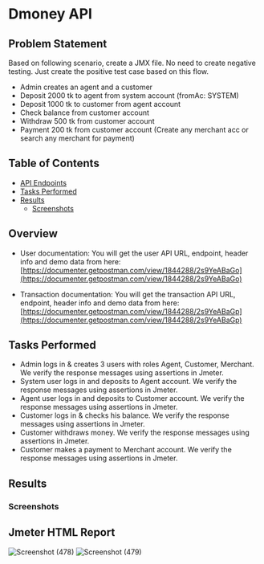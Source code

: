 # Dmoney API

## Problem Statement

Based on following scenario, create a JMX file. No need to create negative testing. Just create the positive test case based on this flow.
- Admin creates an agent and a customer
- Deposit 2000 tk to agent from system account (fromAc: SYSTEM)
- Deposit 1000 tk to customer from agent account
- Check balance from customer account
- Withdraw 500 tk from customer account
- Payment 200 tk from customer account (Create any merchant acc or search any merchant for payment)


## Table of Contents

- [API Endpoints](#overview)
- [Tasks Performed](#tasks_Performed)
- [Results](#results)
  - [Screenshots](#screenshots)
  

## Overview
- User documentation:
You will get the user API URL, endpoint, header info and demo data from here:
[https://documenter.getpostman.com/view/1844288/2s9YeABaGo](https://documenter.getpostman.com/view/1844288/2s9YeABaGo)

- Transaction documentation:
You will get the transaction API URL, endpoint, header info and demo data from here:
[https://documenter.getpostman.com/view/1844288/2s9YeABaGp](https://documenter.getpostman.com/view/1844288/2s9YeABaGp)

## Tasks Performed
- Admin logs in & creates 3 users with roles Agent, Customer, Merchant. We verify the response messages using assertions in Jmeter.
- System user logs in  and deposits to Agent account. We verify the response messages using assertions in Jmeter.
- Agent user logs in  and deposits to Customer account. We verify the response messages using assertions in Jmeter.
- Customer logs in & checks his balance. We verify the response messages using assertions in Jmeter.
- Customer withdraws money. We verify the response messages using assertions in Jmeter.
- Customer makes a payment to Merchant account. We verify the response messages using assertions in Jmeter.

## Results



### Screenshots
## Jmeter HTML Report
![Screenshot (478)](https://github.com/Tauhid333/demo-transaction-api-jmeter/assets/62515281/92a9402b-ab97-4528-8547-9da27f5f557c)
![Screenshot (479)](https://github.com/Tauhid333/demo-transaction-api-jmeter/assets/62515281/7ce54cfd-0168-463a-b70f-6525ef758756)







